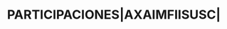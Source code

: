 ---
layout: asset
title: PARTICIPACIONES|AXAIMFIISUSC|                               
isin: LU0192238508
---